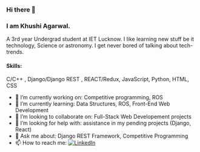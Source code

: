 ### Hi there 👋

### I am Khushi Agarwal.

A 3rd year Undergrad student at IET Lucknow. I like learning new stuff be it technology, Science or astronomy. I get never bored of talking about tech-trends. 


#### Skills: 
C/C++ , Django/Django REST , REACT/Redux, JavaScript, Python, HTML, CSS

- 🔭 I’m currently working on: Competitive programming, ROS
- 🌱 I’m currently learning: Data Structures, ROS, Front-End Web Development 
- 👯 I’m looking to collaborate on: Full-Stack Web Developement projects
- 🤔 I’m looking for help with: assistance in my pending projects (Django, React)
- 💬 Ask me about: Django REST Framework, Competitive Programming
- 📫 How to reach me: [![LinkedIn][2.2]][2]

<!-- Icons -->

[1.2]: http://i.imgur.com/wWzX9uB.png (twitter icon without padding)
[2.2]: https://raw.githubusercontent.com/MartinHeinz/MartinHeinz/master/linkedin-3-16.png (LinkedIn icon without padding)

<!-- Links to your social media accounts -->

[1]: https://twitter.com/Martin_Heinz_
[2]: https://www.linkedin.com/in/khushiagarwal/
